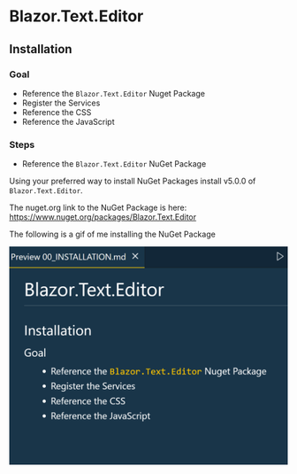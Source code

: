 # Blazor.Text.Editor

## Installation

### Goal

- Reference the `Blazor.Text.Editor` Nuget Package
- Register the Services
- Reference the CSS
- Reference the JavaScript

### Steps
- Reference the `Blazor.Text.Editor` NuGet Package

Using your preferred way to install NuGet Packages install v5.0.0 of `Blazor.Text.Editor`.

The nuget.org link to the NuGet Package is here: https://www.nuget.org/packages/Blazor.Text.Editor

The following is a gif of me installing the NuGet Package

![Reference the NuGet Package](/Images/Gifs/00_nuget-package.gif)